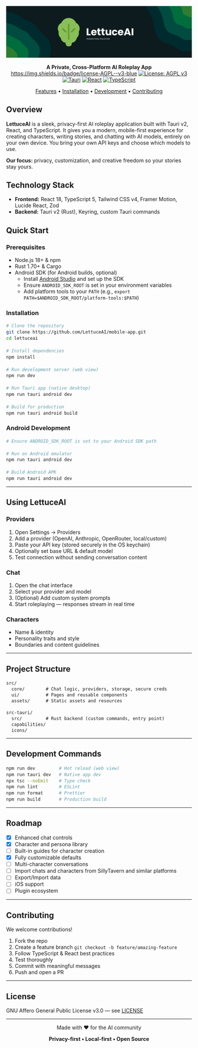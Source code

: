 <div align="center">

<img src="https://github.com/LettuceAI/.github/blob/main/profile/LettuceAI-banner.png" alt="LettuceAI Banner" />

**A Private, Cross-Platform AI Roleplay App**
https://img.shields.io/badge/license-AGPL--v3-blue
[![License: AGPL v3](https://img.shields.io/badge/license-AGPL--v3-blue)](LICENSE)
[![Tauri](https://img.shields.io/badge/Tauri-2.0-blue.svg)](https://tauri.app/)
[![React](https://img.shields.io/badge/React-18.3-blue.svg)](https://reactjs.org/)
[![TypeScript](https://img.shields.io/badge/TypeScript-5.6-blue.svg)](https://www.typescriptlang.org/)

[Features](#features) • [Installation](#installation) • [Development](#development) • [Contributing](#contributing)

</div>

## Overview

**LettuceAI** is a sleek, privacy-first AI roleplay application built with Tauri v2, React, and TypeScript. It gives you a modern, mobile-first experience for creating characters, writing stories, and chatting with AI models, entirely on your own device. You bring your own API keys and choose which models to use.

**Our focus:** privacy, customization, and creative freedom so your stories stay yours.

## Technology Stack

* **Frontend:** React 18, TypeScript 5, Tailwind CSS v4, Framer Motion, Lucide React, Zod
* **Backend:** Tauri v2 (Rust), Keyring, custom Tauri commands

## Quick Start

### Prerequisites

* Node.js 18+ & npm
* Rust 1.70+ & Cargo
* Android SDK (for Android builds, optional)
  * Install [Android Studio](https://developer.android.com/studio) and set up the SDK
  * Ensure `ANDROID_SDK_ROOT` is set in your environment variables
  * Add platform tools to your `PATH` (e.g., `export PATH=$ANDROID_SDK_ROOT/platform-tools:$PATH`)

### Installation

```bash
# Clone the repository
git clone https://github.com/LettuceAI/mobile-app.git
cd lettuceai

# Install dependencies
npm install

# Run development server (web view)
npm run dev

# Run Tauri app (native desktop)
npm run tauri android dev

# Build for production
npm run tauri android build
```

### Android Development

```bash
# Ensure ANDROID_SDK_ROOT is set to your Android SDK path

# Run on Android emulator
npm run tauri android dev

# Build Android APK
npm run tauri android dev
```

---

## Using LettuceAI

### Providers

1. Open Settings → Providers
2. Add a provider (OpenAI, Anthropic, OpenRouter, local/custom)
3. Paste your API key (stored securely in the OS keychain)
4. Optionally set base URL & default model
5. Test connection without sending conversation content

### Chat

1. Open the chat interface
2. Select your provider and model
3. (Optional) Add custom system prompts
4. Start roleplaying — responses stream in real time

### Characters

* Name & identity
* Personality traits and style
* Boundaries and content guidelines

---

## Project Structure

```
src/
  core/        # Chat logic, providers, storage, secure creds
  ui/          # Pages and reusable components
  assets/      # Static assets and resources

src-tauri/
  src/         # Rust backend (custom commands, entry point)
  capabilities/ 
  icons/
```

---

## Development Commands

```bash
npm run dev         # Hot reload (web view)
npm run tauri dev   # Native app dev
npx tsc --noEmit    # Type check
npm run lint        # ESLint
npm run format      # Prettier
npm run build       # Production build
```

---

## Roadmap

* [x] Enhanced chat controls
* [x] Character and persona library
* [ ] Built-in guides for character creation
* [x] Fully customizable defaults
* [ ] Multi-character conversations
* [ ] Import chats and characters from SillyTavern and similar platforms
* [ ] Export/Import data
* [ ] iOS support
* [ ] Plugin ecosystem

---

## Contributing

We welcome contributions!

1. Fork the repo
2. Create a feature branch `git checkout -b feature/amazing-feature`
3. Follow TypeScript & React best practices
4. Test thoroughly
5. Commit with meaningful messages
6. Push and open a PR

---

## License

GNU Affero General Public License v3.0 — see [LICENSE](LICENSE)

---

<div align="center">
  <p>Made with ❤️ for the AI community</p>
  <p><strong>Privacy-first • Local-first • Open Source</strong></p>
</div>
